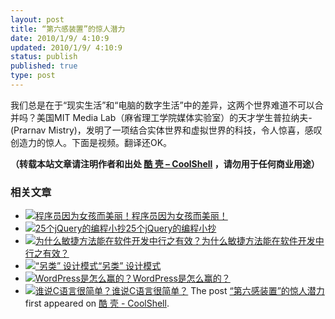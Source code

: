 ```yaml
---
layout: post
title: “第六感装置”的惊人潜力
date: 2010/1/9/ 4:10:9
updated: 2010/1/9/ 4:10:9
status: publish
published: true
type: post
---
```


我们总是在于“现实生活”和“电脑的数字生活”中的差异，这两个世界难道不可以合并吗？美国MIT Media Lab（麻省理工学院媒体实验室）的天才学生普拉纳夫- (Prarnav Mistry)，发明了一项结合实体世界和虚拟世界的科技，令人惊喜，感叹创造力的惊人。下面是视频。翻译还OK。





**（转载本站文章请注明作者和出处 [酷 壳 – CoolShell](https://coolshell.cn/) ，请勿用于任何商业用途）**



### 相关文章

* [![程序员因为女孩而美丽！](https://coolshell.cn/wp-content/uploads/2012/01/481px-Ada_Lovelace_1838-150x150.jpg)](https://coolshell.cn/articles/6346.html)[程序员因为女孩而美丽！](https://coolshell.cn/articles/6346.html)
* [![25个jQuery的编程小抄](https://coolshell.cn/wp-content/plugins/wordpress-23-related-posts-plugin/static/thumbs/24.jpg)](https://coolshell.cn/articles/2964.html)[25个jQuery的编程小抄](https://coolshell.cn/articles/2964.html)
* [![为什么敏捷方法能在软件开发中行之有效？](https://coolshell.cn/wp-content/uploads/2010/07/Martin-Flower1-150x150.jpg)](https://coolshell.cn/articles/2622.html)[为什么敏捷方法能在软件开发中行之有效？](https://coolshell.cn/articles/2622.html)
* [![“另类” 设计模式](https://coolshell.cn/wp-content/plugins/wordpress-23-related-posts-plugin/static/thumbs/10.jpg)](https://coolshell.cn/articles/4844.html)[“另类” 设计模式](https://coolshell.cn/articles/4844.html)
* [![WordPress是怎么赢的？](https://coolshell.cn/wp-content/plugins/wordpress-23-related-posts-plugin/static/thumbs/19.jpg)](https://coolshell.cn/articles/3716.html)[WordPress是怎么赢的？](https://coolshell.cn/articles/3716.html)
* [![谁说C语言很简单？](https://coolshell.cn/wp-content/plugins/wordpress-23-related-posts-plugin/static/thumbs/16.jpg)](https://coolshell.cn/articles/873.html)[谁说C语言很简单？](https://coolshell.cn/articles/873.html)
The post [“第六感装置”的惊人潜力](https://coolshell.cn/articles/2047.html) first appeared on [酷 壳 - CoolShell](https://coolshell.cn).